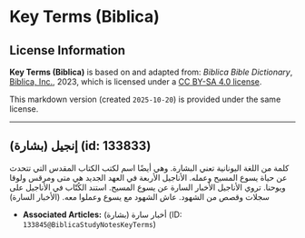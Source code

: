 # Key Terms (Biblica)

## License Information

**Key Terms (Biblica)** is based on and adapted from: _Biblica Bible Dictionary_, [Biblica, Inc.](https://www.biblica.com/), 2023, which is licensed under a [CC BY-SA 4.0 license](https://creativecommons.org/licenses/by-sa/4.0/legalcode.en).

This markdown version (created `2025-10-20`) is provided under the same license.



--------------------------------

## إنجيل (بشارة) (id: 133833)

كلمة من اللغة اليونانية تعني البشارة. وهي أيضًا اسم لكتب الكتاب المقدس التي تتحدث عن حياة يسوع المسيح وعمله. الأناجيل الأربعة في العهد الجديد هي متى ومرقس ولوقا ويوحنا. تروي الأناجيل الأخبار السارة عن يسوع المسيح. استند الكُتّاب في الأناجيل على سجلات وقصص من الشهود. عاش الشهود مع يسوع وعملوا معه. (الأخبار السارة)

* **Associated Articles:** أخبار سارة (بشارة) (ID: `133845@BiblicaStudyNotesKeyTerms`)

